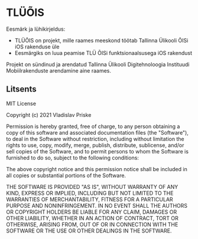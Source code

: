 # TLÜÕIS

Eesmärk ja lühikirjeldus:

  - TLÜÕIS on projekt, mille raames meeskond töötab Tallinna Ülikooli ÕISi iOS rakenduse üle
  - Eesmärgiks on luua peamise TLÜ ÕISi funktsionaalsusega iOS rakendust 
  
  Projekt on sündinud ja arendatud Tallinna Ülikooli Digitehnoloogia Instituudi Mobiilrakenduste arendamine aine raames.

Litsents
----

MIT License

Copyright (c) 2021 Vladislav Priske

Permission is hereby granted, free of charge, to any person obtaining a copy
of this software and associated documentation files (the "Software"), to deal
in the Software without restriction, including without limitation the rights
to use, copy, modify, merge, publish, distribute, sublicense, and/or sell
copies of the Software, and to permit persons to whom the Software is
furnished to do so, subject to the following conditions:

The above copyright notice and this permission notice shall be included in all
copies or substantial portions of the Software.

THE SOFTWARE IS PROVIDED "AS IS", WITHOUT WARRANTY OF ANY KIND, EXPRESS OR
IMPLIED, INCLUDING BUT NOT LIMITED TO THE WARRANTIES OF MERCHANTABILITY,
FITNESS FOR A PARTICULAR PURPOSE AND NONINFRINGEMENT. IN NO EVENT SHALL THE
AUTHORS OR COPYRIGHT HOLDERS BE LIABLE FOR ANY CLAIM, DAMAGES OR OTHER
LIABILITY, WHETHER IN AN ACTION OF CONTRACT, TORT OR OTHERWISE, ARISING FROM,
OUT OF OR IN CONNECTION WITH THE SOFTWARE OR THE USE OR OTHER DEALINGS IN THE
SOFTWARE.
